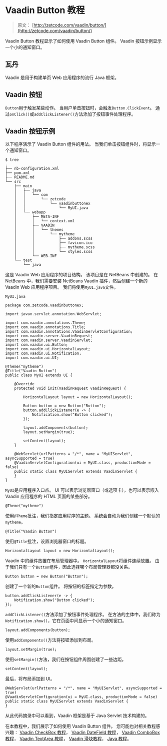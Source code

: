 # Vaadin Button 教程

> 原文： [http://zetcode.com/vaadin/button/](http://zetcode.com/vaadin/button/)

Vaadin Button 教程显示了如何使用 Vaadin Button 组件。 Vaadin 按钮示例显示一个小的通知窗口。

## 瓦丹

Vaadin 是用于构建单页 Web 应用程序的流行 Java 框架。

## Vaadin 按钮

`Button`用于触发某些动作。 当用户单击按钮时，会触发`Button.ClickEvent`。 通过`onClick()`或`addClickListener()`方法添加了按钮事件处理程序。

## Vaadin 按钮示例

以下程序演示了 Vaadin Button 组件的用法。 当我们单击按钮组件时，将显示一个通知窗口。

```
$ tree
.
├── nb-configuration.xml
├── pom.xml
├── README.md
└── src
    ├── main
    │   ├── java
    │   │   └── com
    │   │       └── zetcode
    │   │           └── vaadinbuttonex
    │   │               └── MyUI.java
    │   └── webapp
    │       ├── META-INF
    │       │   └── context.xml
    │       ├── VAADIN
    │       │   └── themes
    │       │       └── mytheme
    │       │           ├── addons.scss
    │       │           ├── favicon.ico
    │       │           ├── mytheme.scss
    │       │           └── styles.scss
    │       └── WEB-INF
    └── test
        └── java

```

这是 Vaadin Web 应用程序的项目结构。 该项目是在 NetBeans 中创建的。 在 NetBeans 中，我们需要安装 NetBeans Vaadin 插件，然后创建一个新的 Vaadin Web 应用程序项目。 我们将使用`MyUI.java`文件。

`MyUI.java`

```
package com.zetcode.vaadinbuttonex;

import javax.servlet.annotation.WebServlet;

import com.vaadin.annotations.Theme;
import com.vaadin.annotations.Title;
import com.vaadin.annotations.VaadinServletConfiguration;
import com.vaadin.server.VaadinRequest;
import com.vaadin.server.VaadinServlet;
import com.vaadin.ui.Button;
import com.vaadin.ui.HorizontalLayout;
import com.vaadin.ui.Notification;
import com.vaadin.ui.UI;

@Theme("mytheme")
@Title("Vaadin Button")
public class MyUI extends UI {

    @Override
    protected void init(VaadinRequest vaadinRequest) {

        HorizontalLayout layout = new HorizontalLayout();

        Button button = new Button("Button");
        button.addClickListener(e -> {
            Notification.show("Button clicked");
        });

        layout.addComponents(button);
        layout.setMargin(true);

        setContent(layout);
    }

    @WebServlet(urlPatterns = "/*", name = "MyUIServlet", asyncSupported = true)
    @VaadinServletConfiguration(ui = MyUI.class, productionMode = false)
    public static class MyUIServlet extends VaadinServlet {
    }
}

```

`MyUI`是应用程序入口点。 UI 可以表示浏览器窗口（或选项卡），也可以表示嵌入 Vaadin 应用程序的 HTML 页面的某些部分。

```
@Theme("mytheme")

```

使用`@Theme`批注，我们指定应用程序的主题。 系统会自动为我们创建一个默认的`mytheme`。

```
@Title("Vaadin Button")

```

使用`@Title`批注，设置浏览器窗口的标题。

```
HorizontalLayout layout = new HorizontalLayout();

```

Vaadin 中的组件放置在布局管理器中。 `HorizontalLayout`将组件连续放置。 由于我们只有一个`Button`组件，因此选择哪个布局管理器都没关系。

```
Button button = new Button("Button");

```

创建了一个新的`Button`组件。 将按钮的标签指定为参数。

```
button.addClickListener(e -> {
    Notification.show("Button clicked");
});

```

`addClickListener()`方法添加了按钮事件处理程序。 在方法的主体中，我们称为`Notification.show()`，它在页面中间显示一个小的通知窗口。

```
layout.addComponents(button);

```

使用`addComponents()`方法将按钮添加到布局。

```
layout.setMargin(true);

```

使用`setMargin()`方法，我们在按钮组件周围创建了一些边距。

```
setContent(layout);

```

最后，将布局添加到 UI。

```
@WebServlet(urlPatterns = "/*", name = "MyUIServlet", asyncSupported = true)
@VaadinServletConfiguration(ui = MyUI.class, productionMode = false)
public static class MyUIServlet extends VaadinServlet {
}

```

从此代码摘录中可以看到，Vaadin 框架是基于 Java Servlet 技术构建的。

在本教程中，我们展示了如何使用 Vaadin Button 组件。 您可能也对相关教程感兴趣： [Vaadin CheckBox 教程](/vaadin/checkbox/)， [Vaadin DateField 教程](/vaadin/datefield/)， [Vaadin ComboBox 教程](/vaadin/combobox/)， [Vaadin TextArea 教程](/vaadin/textarea/)， [Vaadin 滑块教程](/vaadin/slider/)， [Java 教程](/lang/java/)。